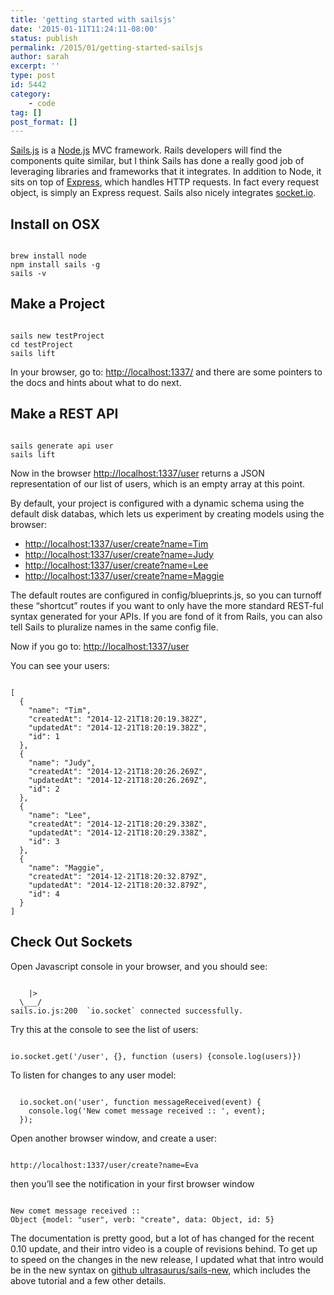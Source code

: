 ```yaml
---
title: 'getting started with sailsjs'
date: '2015-01-11T11:24:11-08:00'
status: publish
permalink: /2015/01/getting-started-sailsjs
author: sarah
excerpt: ''
type: post
id: 5442
category:
    - code
tag: []
post_format: []
---
```

[Sails.js](http://sailsjs.org/) is a [Node.js](http://nodejs.org/) MVC framework. Rails developers will find the components quite similar, but I think Sails has done a really good job of leveraging libraries and frameworks that it integrates. In addition to Node, it sits on top of [Express](http://expressjs.com/), which handles HTTP requests. In fact every request object, is simply an Express request. Sails also nicely integrates [socket.io](http://socket.io/).

Install on OSX
--------------

```

brew install node
npm install sails -g
sails -v
```

 Make a Project 
----------------

```

sails new testProject
cd testProject
sails lift
```

In your browser, go to: <http://localhost:1337/> and there are some pointers to the docs and hints about what to do next.

 Make a REST API 
-----------------

```

sails generate api user
sails lift
```

Now in the browser <http://localhost:1337/user> returns a JSON representation of our list of users, which is an empty array at this point.

By default, your project is configured with a dynamic schema using the default disk databas, which lets us experiment by creating models using the browser:

- <http://localhost:1337/user/create?name=Tim>
- <http://localhost:1337/user/create?name=Judy>
- <http://localhost:1337/user/create?name=Lee>
- <http://localhost:1337/user/create?name=Maggie>

The default routes are configured in config/blueprints.js, so you can turnoff these “shortcut” routes if you want to only have the more standard REST-ful syntax generated for your APIs. If you are fond of it from Rails, you can also tell Sails to pluralize names in the same config file.

Now if you go to: <http://localhost:1337/user>

You can see your users:

```

[
  {
    "name": "Tim",
    "createdAt": "2014-12-21T18:20:19.382Z",
    "updatedAt": "2014-12-21T18:20:19.382Z",
    "id": 1
  },
  {
    "name": "Judy",
    "createdAt": "2014-12-21T18:20:26.269Z",
    "updatedAt": "2014-12-21T18:20:26.269Z",
    "id": 2
  },
  {
    "name": "Lee",
    "createdAt": "2014-12-21T18:20:29.338Z",
    "updatedAt": "2014-12-21T18:20:29.338Z",
    "id": 3
  },
  {
    "name": "Maggie",
    "createdAt": "2014-12-21T18:20:32.879Z",
    "updatedAt": "2014-12-21T18:20:32.879Z",
    "id": 4
  }
]
```

Check Out Sockets
-----------------

Open Javascript console in your browser, and you should see:

```

    |>
  \___/
sails.io.js:200  `io.socket` connected successfully.
```

Try this at the console to see the list of users:

```

io.socket.get('/user', {}, function (users) {console.log(users)})
```

To listen for changes to any user model:

```

  io.socket.on('user', function messageReceived(event) {
    console.log('New comet message received :: ', event);
  });
```

Open another browser window, and create a user:

```

http://localhost:1337/user/create?name=Eva
```

then you’ll see the notification in your first browser window

```

New comet message received ::
Object {model: "user", verb: "create", data: Object, id: 5}
```

The documentation is pretty good, but a lot of has changed for the recent 0.10 update, and their intro video is a couple of revisions behind. To get up to speed on the changes in the new release, I updated what that intro would be in the new syntax on [github ultrasaurus/sails-new](https://github.com/ultrasaurus/sails-new), which includes the above tutorial and a few other details.